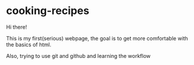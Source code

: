 # cooking-recipes

Hi there!

This is my first(serious) webpage, the goal is to get more comfortable with the basics of html.

Also, trying to use git and github and learning the workflow
